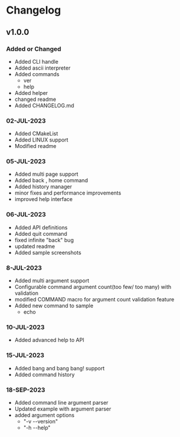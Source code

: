 # Changelog

## v1.0.0

### Added or Changed
- Added CLI handle
- Added ascii interpreter
- Added commands 
	- ver
	- help
- Added helper
- changed readme
- Added CHANGELOG.md

### 02-JUL-2023
- Added CMakeList
- Added LINUX support
- Modified readme

### 05-JUL-2023
- Added multi page support 
- Added back , home command
- Added history manager
- minor fixes and performance improvements
- improved help interface

### 06-JUL-2023
- Added API definitions 
- Added quit command
- fixed infinite "back" bug
- updated readme
- Added sample screenshots

### 8-JUL-2023
- Added multi argument support
- Configurable command argument count(too few/ too many) with validation
- modified COMMAND macro for argument count validation feature
- Added new command to sample
	- echo

### 10-JUL-2023
- Added advanced help to API

### 15-JUL-2023
- Added bang and bang bang! support
- Added command history 

### 18-SEP-2023
- Added command line argument parser
- Updated example with argument parser
- added argument options
	- "-v --version"
	- "-h --help"
 
